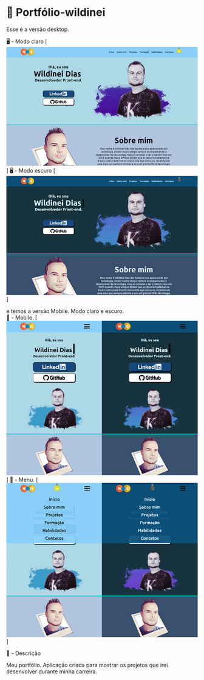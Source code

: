 # 📰 Portfólio-wildinei 

Esse é a versão desktop.

🖥️ - Modo claro
[<img src="src/img-readme/git-claro.jpg" alt="">]
🖥️ - Modo escuro
[<img src="src/img-readme/git-escuro.jpg" alt="">]

e temos a versão Mobile. Modo claro e escuro.<br>
📱 - Mobile.
[<img src="src/img-readme/git-mobile-02.jpg" alt="">]
📱 - Menu.
[<img src="src/img-readme/git-mobile-01.jpg" alt="">]

📃 -  Descrição

Meu portfólio. Aplicação criada para mostrar os projetos que irei desenvolver durante minha carreira.